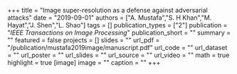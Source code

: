 +++
title = "Image super-resolution as a defense against adversarial attacks"
date = "2019-09-01"
authors = ["A. Mustafa","S. H Khan","M. Hayat","J. Shen","L. Shao"]
tags = []
publication_types = ["2"]
publication = "_IEEE Transactions on Image Processing_"
publication_short = ""
summary = ""
featured = false
projects = []
slides = ""
url_pdf = "/publication/mustafa2019image/manuscript.pdf"
url_code = ""
url_dataset = ""
url_poster = ""
url_slides = ""
url_source = ""
url_video = ""
math = true
highlight = true
[image]
image = ""
caption = ""
+++

